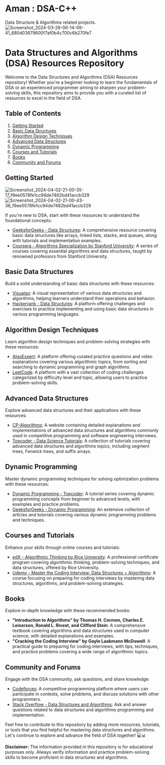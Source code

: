# Aman : DSA-C++
Data Structure &amp; Algorithms related projects.
![Screenshot_2024-03-28-06-14-09-41_680d03679600f7af0b4c700c6b270fe7](https://github.com/AmanMehta199816/DSA-by-Aman-Mehta-/assets/96304523/cc7d84aa-9aa2-44bf-90bb-c7cdd503ea10)

# Data Structures and Algorithms (DSA) Resources Repository

Welcome to the Data Structures and Algorithms (DSA) Resources repository! Whether you're a beginner looking to learn the fundamentals of DSA or an experienced programmer aiming to sharpen your problem-solving skills, this repository aims to provide you with a curated list of resources to excel in the field of DSA.

## Table of Contents

1. [Getting Started](#getting-started)
2. [Basic Data Structures](#basic-data-structures)
3. [Algorithm Design Techniques](#algorithm-design-techniques)
4. [Advanced Data Structures](#advanced-data-structures)
5. [Dynamic Programming](#dynamic-programming)
6. [Courses and Tutorials](#courses-and-tutorials)
7. [Books](#books)
8. [Community and Forums](#community-and-forums)

## Getting Started
![Screenshot_2024-04-02-21-00-35-17_f9ee0578fe1cc94de7482bd41accb329](https://github.com/AmanMehta199816/DSA-by-Aman-Mehta-/assets/96304523/6d39c72d-c510-468a-9d4d-65bf2cb8bb0d)
![Screenshot_2024-04-02-21-00-43-36_f9ee0578fe1cc94de7482bd41accb329](https://github.com/AmanMehta199816/DSA-by-Aman-Mehta-/assets/96304523/e8c04581-b9ca-4fb0-8f00-41c4c0580b8e)

If you're new to DSA, start with these resources to understand the foundational concepts:

- [GeeksforGeeks - Data Structures](https://www.geeksforgeeks.org/data-structures/): A comprehensive resource covering basic data structures like arrays, linked lists, stacks, and queues, along with tutorials and implementation examples.
- [Coursera - Algorithms Specialization by Stanford University](https://www.coursera.org/specializations/algorithms): A series of courses covering essential algorithms and data structures, taught by renowned professors from Stanford University.

## Basic Data Structures

Build a solid understanding of basic data structures with these resources:

- [Visualgo](https://visualgo.net/en): A visual representation of various data structures and algorithms, helping learners understand their operations and behavior.
- [Hackerrank - Data Structures](https://www.hackerrank.com/domains/data-structures): A platform offering challenges and exercises to practice implementing and using basic data structures in various programming languages.

## Algorithm Design Techniques

Learn algorithm design techniques and problem-solving strategies with these resources:

- [AlgoExpert](https://www.algoexpert.io/): A platform offering curated practice questions and video explanations covering various algorithmic topics, from sorting and searching to dynamic programming and graph algorithms.
- [LeetCode](https://leetcode.com/): A platform with a vast collection of coding challenges categorized by difficulty level and topic, allowing users to practice problem-solving skills.

## Advanced Data Structures

Explore advanced data structures and their applications with these resources:

- [CP-Algorithms](https://cp-algorithms.com/): A website containing detailed explanations and implementations of advanced data structures and algorithms commonly used in competitive programming and software engineering interviews.
- [Topcoder - Data Science Tutorials](https://www.topcoder.com/community/data-science/data-science-tutorials/): A collection of tutorials covering advanced data structures and algorithms topics, including segment trees, Fenwick trees, and suffix arrays.

## Dynamic Programming

Master dynamic programming techniques for solving optimization problems with these resources:

- [Dynamic Programming - Topcoder](https://www.topcoder.com/community/competitive-programming/tutorials/dynamic-programming-from-novice-to-advanced/): A tutorial series covering dynamic programming concepts from beginner to advanced levels, with examples and practice problems.
- [GeeksforGeeks - Dynamic Programming](https://www.geeksforgeeks.org/dynamic-programming/): An extensive collection of articles and tutorials covering various dynamic programming problems and techniques.

## Courses and Tutorials

Enhance your skills through online courses and tutorials:

- [edX - Algorithmic Thinking by Rice University](https://www.edx.org/professional-certificate/rice-university-algorithmic-thinking): A professional certificate program covering algorithmic thinking, problem-solving techniques, and data structures, offered by Rice University.
- [Udemy - Master the Coding Interview: Data Structures + Algorithms](https://www.udemy.com/course/master-the-coding-interview-data-structures-algorithms/): A course focusing on preparing for coding interviews by mastering data structures, algorithms, and problem-solving strategies.

## Books

Explore in-depth knowledge with these recommended books:

- **"Introduction to Algorithms" by Thomas H. Cormen, Charles E. Leiserson, Ronald L. Rivest, and Clifford Stein**: A comprehensive textbook covering algorithms and data structures used in computer science, with detailed explanations and examples.
- **"Cracking the Coding Interview" by Gayle Laakmann McDowell**: A practical guide to preparing for coding interviews, with tips, techniques, and practice problems covering a wide range of algorithmic topics.

## Community and Forums

Engage with the DSA community, ask questions, and share knowledge:

- [Codeforces](https://codeforces.com/): A competitive programming platform where users can participate in contests, solve problems, and discuss solutions with other programmers.
- [Stack Overflow - Data Structures and Algorithms](https://stackoverflow.com/questions/tagged/data-structures+algorithm): Ask and answer questions related to data structures and algorithms programming and implementation.

Feel free to contribute to this repository by adding more resources, tutorials, or tools that you find helpful for mastering data structures and algorithms. Let's continue to explore and advance the field of DSA together! 💻📊

**Disclaimer:** The information provided in this repository is for educational purposes only. Always verify information and practice problem-solving skills to become proficient in data structures and algorithms.
